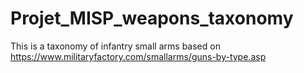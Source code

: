 # Projet_MISP_weapons_taxonomy

This is a taxonomy of infantry small arms based on https://www.militaryfactory.com/smallarms/guns-by-type.asp

